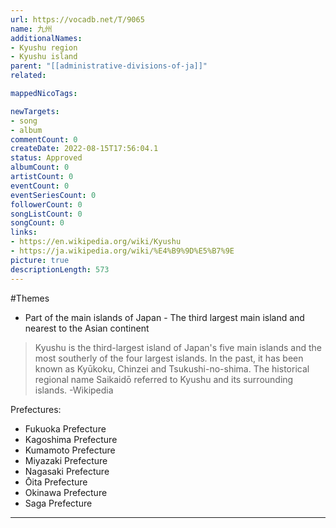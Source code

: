 ```yaml
---
url: https://vocadb.net/T/9065
name: 九州
additionalNames: 
- Kyushu region
- Kyushu island
parent: "[[administrative-divisions-of-ja]]"
related:

mappedNicoTags:

newTargets:
- song
- album
commentCount: 0
createDate: 2022-08-15T17:56:04.1
status: Approved
albumCount: 0
artistCount: 0
eventCount: 0
eventSeriesCount: 0
followerCount: 0
songListCount: 0
songCount: 0
links: 
- https://en.wikipedia.org/wiki/Kyushu
- https://ja.wikipedia.org/wiki/%E4%B9%9D%E5%B7%9E
picture: true
descriptionLength: 573
---
```


#Themes

- Part of the main islands of Japan - The third largest main island and nearest to the Asian continent

> Kyushu is the third-largest island of Japan's five main islands and the most southerly of the four largest islands.
In the past, it has been known as Kyūkoku, Chinzei and Tsukushi-no-shima.
The historical regional name Saikaidō referred to Kyushu and its surrounding islands.
-Wikipedia

Prefectures:
- Fukuoka Prefecture
- Kagoshima Prefecture
- Kumamoto Prefecture
- Miyazaki Prefecture
- Nagasaki Prefecture
- Ōita Prefecture
- Okinawa Prefecture
- Saga Prefecture

---

